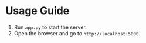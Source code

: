 # Usage Guide

1. Run `app.py` to start the server.
2. Open the browser and go to `http://localhost:5000`.
